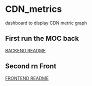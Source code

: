 # CDN_metrics
dashboard to display CDN metric graph

## First run the MOC back
[BACKEND README](../../tree/master/front-test-backend/README.md)

## Second rn Front
[FRONTEND README](../../tree/master/cdn-dashboard/README.md)